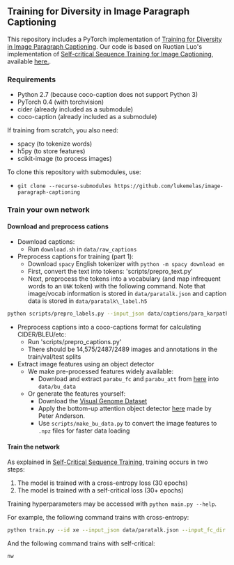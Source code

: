 ## Training for Diversity in Image Paragraph Captioning

This repository includes a PyTorch implementation of [Training for Diversity in Image Paragraph Captioning](). Our code is based on Ruotian Luo's implementation of [Self-critical Sequence Training for Image Captioning](https://arxiv.org/abs/1612.00563), available [here.](https://github.com/ruotianluo/self-critical.pytorch). 

### Requirements
* Python 2.7 (because coco-caption does not support Python 3)
* PyTorch 0.4 (with torchvision)
* cider (already included as a submodule)
* coco-caption (already included as a submodule)

If training from scratch, you also need:
* spacy (to tokenize words)
* h5py (to store features)
* scikit-image (to process images) 

To clone this repository with submodules, use:
* `git clone --recurse-submodules https://github.com/lukemelas/image-paragraph-captioning`

### Train your own network
#### Download and preprocess cations

* Download captions:
  *  Run `download.sh` in `data/raw_captions`
* Preprocess captions for training (part 1): 
  * Download `spacy` English tokenizer with `python -m spacy download en`
  * First, convert the text into tokens: 'scripts/prepro\_text.py'
  * Next, preprocess the tokens into a vocabulary (and map infrequent words to an `UNK` token) with the following command. Note that image/vocab information is stored in `data/paratalk.json` and caption data is stored in `data/paratalk\_label.h5`
```bash
python scripts/prepro_labels.py --input_json data/captions/para_karpathy_format.json --output_json data/paratalk.json --output_h5 data/paratalk
```
* Preprocess captions into a coco-captions format for calculating CIDER/BLEU/etc: 
  *  Run 'scripts/prepro\_captions.py'
  *  There should be 14,575/2487/2489 images and annotations in the train/val/test splits
* Extract image features using an object detector
  * We make pre-processed features widely available:
    * Download and extract `parabu_fc` and `parabu_att` from [here](https://drive.google.com/drive/folders/1lgdHmU6osXt4BObnhHS6tPqnkedwnHLD?usp=sharing) into `data/bu_data` 
  * Or generate the features yourself:
    * Download the [Visual Genome Dataset](https://visualgenome.org/api/v0/api_home.html)
    * Apply the bottom-up attention object detector [here](https://github.com/peteanderson80/bottom-up-attention) made by Peter Anderson.
    * Use `scripts/make_bu_data.py` to convert the image features to `.npz` files for faster data loading

#### Train the network

As explained in [Self-Critical Sequence Training](https://arxiv.org/abs/1612.00563), training occurs in two steps:
1. The model is trained with a cross-entropy loss (30 epochs)
2. The model is trained with a self-critical loss (30+ epochs)

Training hyperparameters may be accessed with `python main.py --help`. 

For example, the following command trains with cross-entropy:
```bash 
python train.py --id xe --input_json data/paratalk.json --input_fc_dir data/parabu_fc --input_att_dir data/parabu_att --input_label_h5 data/paratalk_label.h5 --batch_size 10 --learning_rate 5e-4 --learning_rate_decay_start 0 --scheduled_sampling_start 0 --checkpoint_path log_xe --save_checkpoint_every 6000 --val_images_use 5000 --max_epochs 30
```

And the following command trains with self-critical:
```bash
nw
```




<!--

```bash
$ python scripts/prepro_labels.py --input_json data/dataset_coco.json --output_json data/cocotalk.json --output_h5 data/cocotalk
```

`prepro_labels.py` will map all words that occur <= 5 times to a special `UNK` token, and create a vocabulary for all the remaining words. The image information and vocabulary are dumped into `data/cocotalk.json` and discretized caption data are dumped into `data/cocotalk_label.h5`.

### Download COCO dataset and pre-extract the image features (Skip if you are using bottom-up feature)

Download the coco images from [link](http://mscoco.org/dataset/#download). We need 2014 training images and 2014 val. images. You should put the `train2014/` and `val2014/` in the same directory, denoted as `$IMAGE_ROOT`.

Then:

```
$ python scripts/prepro_feats.py --input_json data/dataset_coco.json --output_dir data/cocotalk --images_root $IMAGE_ROOT
```


`prepro_feats.py` extract the resnet101 features (both fc feature and last conv feature) of each image. The features are saved in `data/cocotalk_fc` and `data/cocotalk_att`, and resulting files are about 200GB.

(Check the prepro scripts for more options, like other resnet models or other attention sizes.)

**Warning**: the prepro script will fail with the default MSCOCO data because one of their images is corrupted. See [this issue](https://github.com/karpathy/neuraltalk2/issues/4) for the fix, it involves manually replacing one image in the dataset.

### Download Bottom-up features (Skip if you are using resnet features)

Download pre-extracted feature from [link](https://github.com/peteanderson80/bottom-up-attention). You can either download adaptive one or fixed one.

For example:
```
mkdir data/bu_data; cd data/bu_data
wget https://storage.googleapis.com/bottom-up-attention/trainval.zip
unzip trainval.zip

```

Then:

```bash
python script/make_bu_data.py --output_dir data/cocobu
```

This will create `data/cocobu_fc`, `data/cocobu_att` and `data/cocobu_box`. If you want to use bottom-up feature, you can just follow the following steps and replace all cocotalk with cocobu.

### Start training

```bash
$ python train.py --id fc --caption_model fc --input_json data/cocotalk.json --input_fc_dir data/cocotalk_fc --input_att_dir data/cocotalk_att --input_label_h5 data/cocotalk_label.h5 --batch_size 10 --learning_rate 5e-4 --learning_rate_decay_start 0 --scheduled_sampling_start 0 --checkpoint_path log_fc --save_checkpoint_every 6000 --val_images_use 5000 --max_epochs 30
```

The train script will dump checkpoints into the folder specified by `--checkpoint_path` (default = `save/`). We only save the best-performing checkpoint on validation and the latest checkpoint to save disk space.

To resume training, you can specify `--start_from` option to be the path saving `infos.pkl` and `model.pth` (usually you could just set `--start_from` and `--checkpoint_path` to be the same).

If you have tensorflow, the loss histories are automatically dumped into `--checkpoint_path`, and can be visualized using tensorboard.

The current command use scheduled sampling, you can also set scheduled_sampling_start to -1 to turn off scheduled sampling.

If you'd like to evaluate BLEU/METEOR/CIDEr scores during training in addition to validation cross entropy loss, use `--language_eval 1` option, but don't forget to download the [coco-caption code](https://github.com/tylin/coco-caption) into `coco-caption` directory.

For more options, see `opts.py`. 

**A few notes on training.** To give you an idea, with the default settings one epoch of MS COCO images is about 11000 iterations. After 1 epoch of training results in validation loss ~2.5 and CIDEr score of ~0.68. By iteration 60,000 CIDEr climbs up to about ~0.84 (validation loss at about 2.4 (under scheduled sampling)).

### Train using self critical

First you should preprocess the dataset and get the cache for calculating cider score:
```
$ python scripts/prepro_ngrams.py --input_json .../dataset_coco.json --dict_json data/cocotalk.json --output_pkl data/coco-train --split train
```

Then, copy the model from the pretrained model using cross entropy. (It's not mandatory to copy the model, just for back-up)
```
$ bash scripts/copy_model.sh fc fc_rl
```

Then
```bash
$ python train.py --id fc_rl --caption_model fc --input_json data/cocotalk.json --input_fc_dir data/cocotalk_fc --input_att_dir data/cocotalk_att --input_label_h5 data/cocotalk_label.h5 --batch_size 10 --learning_rate 5e-5 --start_from log_fc_rl --checkpoint_path log_fc_rl --save_checkpoint_every 6000 --language_eval 1 --val_images_use 5000 --self_critical_after 30
```

You will see a huge boost on Cider score, : ).

**A few notes on training.** Starting self-critical training after 30 epochs, the CIDEr score goes up to 1.05 after 600k iterations (including the 30 epochs pertraining).

### Caption images after training

## Generate image captions

### Evaluate on raw images
Now place all your images of interest into a folder, e.g. `blah`, and run
the eval script:

```bash
$ python eval.py --model model.pth --infos_path infos.pkl --image_folder blah --num_images 10
```

This tells the `eval` script to run up to 10 images from the given folder. If you have a big GPU you can speed up the evaluation by increasing `batch_size`. Use `--num_images -1` to process all images. The eval script will create an `vis.json` file inside the `vis` folder, which can then be visualized with the provided HTML interface:

```bash
$ cd vis
$ python -m SimpleHTTPServer
```

Now visit `localhost:8000` in your browser and you should see your predicted captions.

### Evaluate on Karpathy's test split

```bash
$ python eval.py --dump_images 0 --num_images 5000 --model model.pth --infos_path infos.pkl --language_eval 1 
```

The defualt split to evaluate is test. The default inference method is greedy decoding (`--sample_max 1`), to sample from the posterior, set `--sample_max 0`.

**Beam Search**. Beam search can increase the performance of the search for greedy decoding sequence by ~5%. However, this is a little more expensive. To turn on the beam search, use `--beam_size N`, N should be greater than 1.

## Miscellanea
**Using cpu**. The code is currently defaultly using gpu; there is even no option for switching. If someone highly needs a cpu model, please open an issue; I can potentially create a cpu checkpoint and modify the eval.py to run the model on cpu. However, there's no point using cpu to train the model.

**Train on other dataset**. It should be trivial to port if you can create a file like `dataset_coco.json` for your own dataset.

**Live demo**. Not supported now. Welcome pull request.

## For more advanced features:

Checkout `ADVANCED.md`.

## Reference

If you find this repo useful, please consider citing (no obligation at all):

```
@article{luo2018discriminability,
  title={Discriminability objective for training descriptive captions},
  author={Luo, Ruotian and Price, Brian and Cohen, Scott and Shakhnarovich, Gregory},
  journal={arXiv preprint arXiv:1803.04376},
  year={2018}
}
```

Of course, please cite the original paper of models you are using (You can find references in the model files).

## Acknowledgements

Thanks the original [neuraltalk2](https://github.com/karpathy/neuraltalk2) and awesome PyTorch team.

-->
